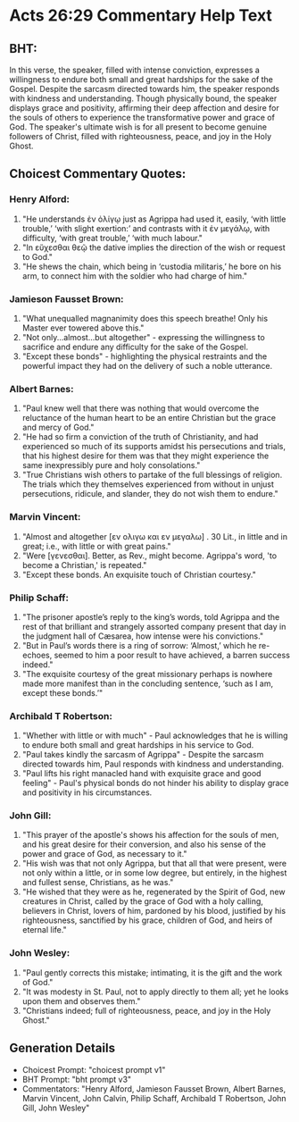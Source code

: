 # Acts 26:29 Commentary Help Text

## BHT:
In this verse, the speaker, filled with intense conviction, expresses a willingness to endure both small and great hardships for the sake of the Gospel. Despite the sarcasm directed towards him, the speaker responds with kindness and understanding. Though physically bound, the speaker displays grace and positivity, affirming their deep affection and desire for the souls of others to experience the transformative power and grace of God. The speaker's ultimate wish is for all present to become genuine followers of Christ, filled with righteousness, peace, and joy in the Holy Ghost.

## Choicest Commentary Quotes:
### Henry Alford:
1. "He understands ἐν ὀλίγῳ just as Agrippa had used it, easily, ‘with little trouble,’ ‘with slight exertion:’ and contrasts with it ἐν μεγάλῳ, with difficulty, ‘with great trouble,’ ‘with much labour."
2. "In εὔχεσθαι θεῷ the dative implies the direction of the wish or request to God."
3. "He shews the chain, which being in ‘custodia militaris,’ he bore on his arm, to connect him with the soldier who had charge of him."

### Jamieson Fausset Brown:
1. "What unequalled magnanimity does this speech breathe! Only his Master ever towered above this."
2. "Not only...almost...but altogether" - expressing the willingness to sacrifice and endure any difficulty for the sake of the Gospel.
3. "Except these bonds" - highlighting the physical restraints and the powerful impact they had on the delivery of such a noble utterance.

### Albert Barnes:
1) "Paul knew well that there was nothing that would overcome the reluctance of the human heart to be an entire Christian but the grace and mercy of God."
2) "He had so firm a conviction of the truth of Christianity, and had experienced so much of its supports amidst his persecutions and trials, that his highest desire for them was that they might experience the same inexpressibly pure and holy consolations."
3) "True Christians wish others to partake of the full blessings of religion. The trials which they themselves experienced from without in unjust persecutions, ridicule, and slander, they do not wish them to endure."

### Marvin Vincent:
1. "Almost and altogether [εν ολιγω και εν μεγαλω] . 30 Lit., in little and in great; i.e., with little or with great pains." 
2. "Were [γενεσθαι]. Better, as Rev., might become. Agrippa's word, 'to become a Christian,' is repeated." 
3. "Except these bonds. An exquisite touch of Christian courtesy."

### Philip Schaff:
1. "The prisoner apostle’s reply to the king’s words, told Agrippa and the rest of that brilliant and strangely assorted company present that day in the judgment hall of Cæsarea, how intense were his convictions."
2. "But in Paul’s words there is a ring of sorrow: ‘Almost,’ which he re-echoes, seemed to him a poor result to have achieved, a barren success indeed."
3. "The exquisite courtesy of the great missionary perhaps is nowhere made more manifest than in the concluding sentence, ‘such as I am, except these bonds.’"

### Archibald T Robertson:
1. "Whether with little or with much" - Paul acknowledges that he is willing to endure both small and great hardships in his service to God.
2. "Paul takes kindly the sarcasm of Agrippa" - Despite the sarcasm directed towards him, Paul responds with kindness and understanding.
3. "Paul lifts his right manacled hand with exquisite grace and good feeling" - Paul's physical bonds do not hinder his ability to display grace and positivity in his circumstances.

### John Gill:
1. "This prayer of the apostle's shows his affection for the souls of men, and his great desire for their conversion, and also his sense of the power and grace of God, as necessary to it."
2. "His wish was that not only Agrippa, but that all that were present, were not only within a little, or in some low degree, but entirely, in the highest and fullest sense, Christians, as he was."
3. "He wished that they were as he, regenerated by the Spirit of God, new creatures in Christ, called by the grace of God with a holy calling, believers in Christ, lovers of him, pardoned by his blood, justified by his righteousness, sanctified by his grace, children of God, and heirs of eternal life."

### John Wesley:
1. "Paul gently corrects this mistake; intimating, it is the gift and the work of God."
2. "It was modesty in St. Paul, not to apply directly to them all; yet he looks upon them and observes them."
3. "Christians indeed; full of righteousness, peace, and joy in the Holy Ghost."


## Generation Details
- Choicest Prompt: "choicest prompt v1"
- BHT Prompt: "bht prompt v3"
- Commentators: "Henry Alford, Jamieson Fausset Brown, Albert Barnes, Marvin Vincent, John Calvin, Philip Schaff, Archibald T Robertson, John Gill, John Wesley"
